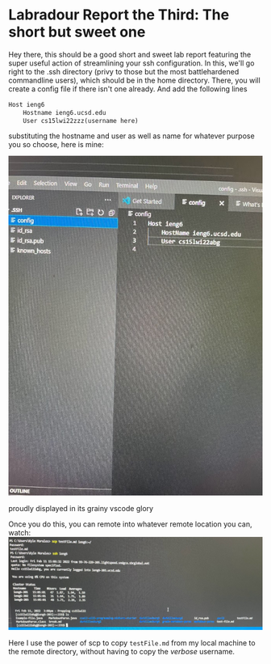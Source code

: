 # Labradour Report the Third: The short but sweet one
Hey there, this should be a good short and sweet lab report featuring the super useful action of streamlining your ssh configuration. In this, we'll go right to the .ssh directory (privy to those but the most battlehardened commandline users), which should be in the home directory. There, you will create a config file if there isn't one already. And add the following lines
```
Host ieng6
    Hostname ieng6.ucsd.edu
    User cs15lwi22zzz(username here)
```
substituting the hostname and user as well as name for whatever purpose you so choose, here is mine:

![screnshet](images\ssh-config.jpg)

proudly displayed in its grainy vscode glory

Once you do this, you can remote into whatever remote location you can, watch:
![how fancy](images\scp-streamline.jpg)

Here I use the power of scp to copy `testFile.md` from my local machine to the remote directory, without having to copy the *verbose* username.

